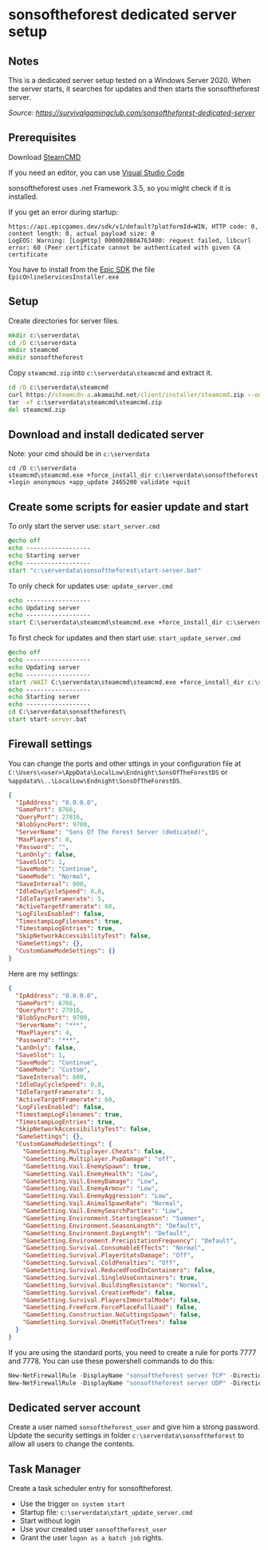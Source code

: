 # sonsoftheforest dedicated server setup
## Notes
This is a dedicated server setup tested on a Windows Server 2020. When the server starts, it searches for updates and then starts the sonsoftheforest server.

_Source: https://survivalgamingclub.com/sonsoftheforest-dedicated-server_

## Prerequisites
Download [SteamCMD](https://developer.valvesoftware.com/wiki/SteamCMD)

If you need an editor, you can use [Visual Studio Code](https://code.visualstudio.com/)

sonsoftheforest uses .net Framework 3.5, so you might check if it is installed.

If you get an error during startup:
```
https://api.epicgames.dev/sdk/v1/default?platformId=WIN, HTTP code: 0, content length: 0, actual payload size: 0
LogEOS: Warning: [LogHttp] 0000020B0A763400: request failed, libcurl error: 60 (Peer certificate cannot be authenticated with given CA certificate
```
You have to install from the [Epic SDK](https://dev.epicgames.com/en-US/sdk) the file `EpicOnlineServicesInstaller.exe`

## Setup
Create directories for server files.
```cmd
mkdir c:\serverdata\
cd /D c:\serverdata
mkdir steamcmd
mkdir sonsoftheforest
```

Copy `steamcmd.zip` into `c:\serverdata\steamcmd` and extract it.
```cmd
cd /D c:\serverdata\steamcmd
curl https://steamcdn-a.akamaihd.net/client/installer/steamcmd.zip --output steamcmd.zip
tar -xf c:\serverdata\steamcmd\steamcmd.zip
del steamcmd.zip
```

## Download and install dedicated server
Note: your cmd should be in `c:\serverdata`
```
cd /D c:\serverdata
steamcmd\steamcmd.exe +force_install_dir c:\serverdata\sonsoftheforest +login anonymous +app_update 2465200 validate +quit
```

## Create some scripts for easier update and start
To only start the server use: `start_server.cmd`
```cmd
@echo off
echo ------------------
echo Starting server
echo ------------------
start "c:\serverdata\sonsoftheforest\start-server.bat"
```

To only check for updates use: `update_server.cmd`
```cmd
echo ------------------
echo Updating server
echo ------------------
start C:\serverdata\steamcmd\steamcmd.exe +force_install_dir c:\serverdata\sonsoftheforest +login anonymous +app_update 2465200  validate +quit
```

To first check for updates and then start use: `start_update_server.cmd`
```cmd
@echo off
echo ------------------
echo Updating server
echo ------------------
start /WAIT C:\serverdata\steamcmd\steamcmd.exe +force_install_dir c:\serverdata\sonsoftheforest +login anonymous +app_update 2465200 +quit
echo ------------------
echo Starting server
echo ------------------
cd C:\serverdata\sonsoftheforest\
start start-server.bat
```

## Firewall settings
You can change the ports and other sttings in your configuration file at 
`C:\Users\<user>\AppData\LocalLow\Endnight\SonsOfTheForestDS` or 
`%appdata%\..\LocalLow\Endnight\SonsOfTheForestDS`.

```json
{
  "IpAddress": "0.0.0.0",
  "GamePort": 8766,
  "QueryPort": 27016,
  "BlobSyncPort": 9700,
  "ServerName": "Sons Of The Forest Server (dedicated)",
  "MaxPlayers": 8,
  "Password": "",
  "LanOnly": false,
  "SaveSlot": 1,
  "SaveMode": "Continue",
  "GameMode": "Normal",
  "SaveInterval": 600,
  "IdleDayCycleSpeed": 0.0,
  "IdleTargetFramerate": 5,
  "ActiveTargetFramerate": 60,
  "LogFilesEnabled": false,
  "TimestampLogFilenames": true,
  "TimestampLogEntries": true,
  "SkipNetworkAccessibilityTest": false,
  "GameSettings": {},
  "CustomGameModeSettings": {}
}
```

Here are my settings:
```json
{
  "IpAddress": "0.0.0.0",
  "GamePort": 8766,
  "QueryPort": 27016,
  "BlobSyncPort": 9700,
  "ServerName": "***",
  "MaxPlayers": 4,
  "Password": "***",
  "LanOnly": false,
  "SaveSlot": 1,
  "SaveMode": "Continue",
  "GameMode": "Custom",
  "SaveInterval": 600,
  "IdleDayCycleSpeed": 0.0,
  "IdleTargetFramerate": 5,
  "ActiveTargetFramerate": 60,
  "LogFilesEnabled": false,
  "TimestampLogFilenames": true,
  "TimestampLogEntries": true,
  "SkipNetworkAccessibilityTest": false,
  "GameSettings": {},
  "CustomGameModeSettings": {
    "GameSetting.Multiplayer.Cheats": false,
    "GameSetting.Multiplayer.PvpDamage": "off",
    "GameSetting.Vail.EnemySpawn": true,
    "GameSetting.Vail.EnemyHealth": "Low",
    "GameSetting.Vail.EnemyDamage": "Low",
    "GameSetting.Vail.EnemyArmour": "Low",
    "GameSetting.Vail.EnemyAggression": "Low",
    "GameSetting.Vail.AnimalSpawnRate": "Normal",
    "GameSetting.Vail.EnemySearchParties": "Low",
    "GameSetting.Environment.StartingSeason": "Summer",
    "GameSetting.Environment.SeasonLength": "Default",
    "GameSetting.Environment.DayLength": "Default",
    "GameSetting.Environment.PrecipitationFrequency": "Default",
    "GameSetting.Survival.ConsumableEffects": "Normal",
    "GameSetting.Survival.PlayerStatsDamage": "Off",
    "GameSetting.Survival.ColdPenalties": "Off",
    "GameSetting.Survival.ReducedFoodInContainers": false,
    "GameSetting.Survival.SingleUseContainers": true,
    "GameSetting.Survival.BuildingResistance": "Normal",
    "GameSetting.Survival.CreativeMode": false,
    "GameSetting.Survival.PlayersImmortalMode": false,
    "GameSetting.FreeForm.ForcePlaceFullLoad": false,
    "GameSetting.Construction.NoCuttingsSpawn": false,
    "GameSetting.Survival.OneHitToCutTrees": false
  }
}
```

If you are using the standard ports, you need to create a rule for ports 7777 and 7778.
You can use these powershell commands to do this:
```powershell
New-NetFirewallRule -DisplayName "sonsoftheforest server TCP" -Direction Inbound -LocalPort 8766,9700,27016 -Protocol TCP -Action Allow
New-NetFirewallRule -DisplayName "sonsoftheforest server UDP" -Direction Inbound -LocalPort 8766,9700,27016 -Protocol UDP -Action Allow
```

## Dedicated server account
Create a user named `sonsoftheforest_user` and give him a strong password.
Update the security settings in folder `c:\serverdata\sonsoftheforest` to allow all users to change the contents.

## Task Manager
Create a task scheduler entry for sonsoftheforest.
* Use the trigger `on system start`
* Startup file: `c:\serverdata\start_update_server.cmd`
* Start without login
* Use your created user `sonsoftheforest_user`
* Grant the user `logon as a batch job` rights.
